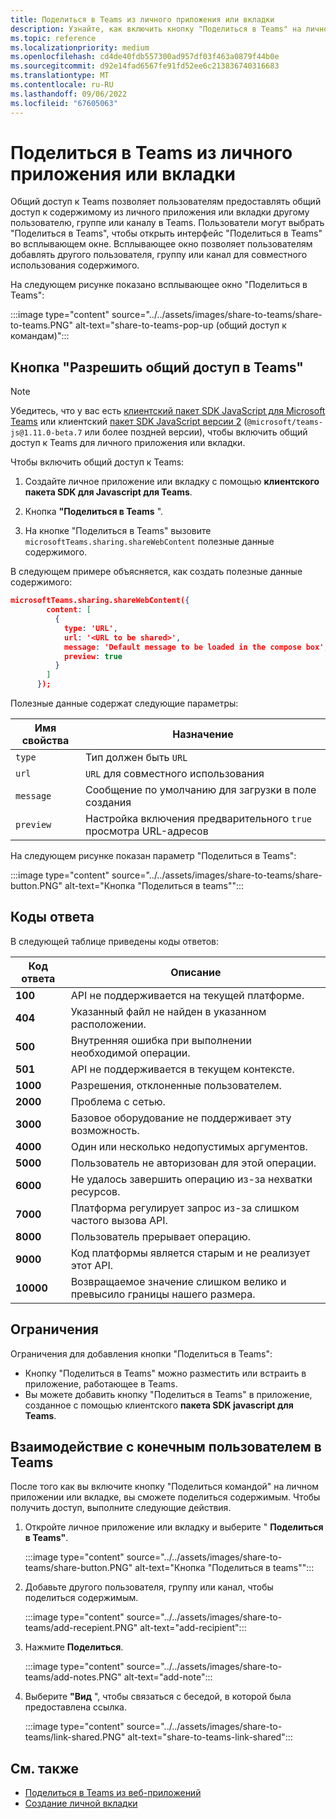 ```yaml
---
title: Поделиться в Teams из личного приложения или вкладки
description: Узнайте, как включить кнопку "Поделиться в Teams" на личном приложении или вкладке, ограничениях и интерфейсе конечного пользователя.
ms.topic: reference
ms.localizationpriority: medium
ms.openlocfilehash: cd4de40fdb557300ad957df03f463a0879f44b0e
ms.sourcegitcommit: d92e14fad6567fe91fd52ee6c213836740316683
ms.translationtype: MT
ms.contentlocale: ru-RU
ms.lasthandoff: 09/06/2022
ms.locfileid: "67605063"
---
```

# <a name="share-to-teams-from-personal-app-or-tab"></a>Поделиться в Teams из личного приложения или вкладки

Общий доступ к Teams позволяет пользователям предоставлять общий доступ к содержимому из личного приложения или вкладки другому пользователю, группе или каналу в Teams. Пользователи могут выбрать "Поделиться в Teams", чтобы открыть интерфейс "Поделиться в Teams" во всплывающем окне. Всплывающее окно позволяет пользователям добавлять другого пользователя, группу или канал для совместного использования содержимого.

На следующем рисунке показано всплывающее окно "Поделиться в Teams":

:::image type="content" source="../../assets/images/share-to-teams/share-to-teams.PNG" alt-text="share-to-teams-pop-up (общий доступ к командам)":::

## <a name="enable-share-to-teams-button"></a>Кнопка "Разрешить общий доступ в Teams"

> [!NOTE]
> Убедитесь, что у вас есть [клиентский пакет SDK JavaScript для Microsoft Teams](../../tabs/how-to/using-teams-client-sdk.md) или клиентский [пакет SDK JavaScript версии 2](../../tabs/how-to/using-teams-client-sdk.md) (`@microsoft/teams-js@1.11.0-beta.7` или более поздней версии), чтобы включить общий доступ к Teams для личного приложения или вкладки.

Чтобы включить общий доступ к Teams:

1. Создайте личное приложение или вкладку с помощью **клиентского пакета SDK для Javascript для Teams**.

2. Кнопка **"Поделиться в Teams** ".

3. На кнопке "Поделиться в Teams" вызовите `microsoftTeams.sharing.shareWebContent` полезные данные содержимого.

В следующем примере объясняется, как создать полезные данные содержимого:

```json
microsoftTeams.sharing.shareWebContent({
        content: [
          {
            type: 'URL',
            url: '<URL to be shared>',
            message: 'Default message to be loaded in the compose box',
            preview: true
          }
        ]
      });
```

Полезные данные содержат следующие параметры:

| Имя свойства | Назначение |
|---|---|
| `type` | Тип должен быть `URL` |
| `url` | `URL` для совместного использования |
|`message`| Сообщение по умолчанию для загрузки в поле создания |
| `preview` | Настройка включения предварительного `true` просмотра URL-адресов |

На следующем рисунке показан параметр "Поделиться в Teams":

:::image type="content" source="../../assets/images/share-to-teams/share-button.PNG" alt-text="Кнопка &quot;Поделиться в teams&quot;":::

## <a name="response-codes"></a>Коды ответа

В следующей таблице приведены коды ответов:

|Код ответа|Описание|
|---|---|
| **100** | API не поддерживается на текущей платформе. |
| **404** | Указанный файл не найден в указанном расположении. |
| **500** | Внутренняя ошибка при выполнении необходимой операции. |
| **501** | API не поддерживается в текущем контексте. |
| **1000** | Разрешения, отклоненные пользователем. |
| **2000** | Проблема с сетью. |
| **3000** | Базовое оборудование не поддерживает эту возможность. |
| **4000** | Один или несколько недопустимых аргументов. |
| **5000** | Пользователь не авторизован для этой операции. |
| **6000** | Не удалось завершить операцию из-за нехватки ресурсов. |
| **7000** | Платформа регулирует запрос из-за слишком частого вызова API. |
| **8000** | Пользователь прерывает операцию. |
| **9000** | Код платформы является старым и не реализует этот API. |
| **10000** | Возвращаемое значение слишком велико и превысило границы нашего размера. |

## <a name="limitations"></a>Ограничения

Ограничения для добавления кнопки "Поделиться в Teams":

* Кнопку "Поделиться в Teams" можно разместить или встраить в приложение, работающее в Teams.
* Вы можете добавить кнопку "Поделиться в Teams" в приложение, созданное с помощью клиентского **пакета SDK javascript для Teams**.

## <a name="end-user-share-to-teams-experience"></a>Взаимодействие с конечным пользователем в Teams

После того как вы включите кнопку "Поделиться командой" на личном приложении или вкладке, вы сможете поделиться содержимым. Чтобы получить доступ, выполните следующие действия.

1. Откройте личное приложение или вкладку и выберите " **Поделиться в Teams"**.

    :::image type="content" source="../../assets/images/share-to-teams/share-button.PNG" alt-text="Кнопка &quot;Поделиться в teams&quot;":::

2. Добавьте другого пользователя, группу или канал, чтобы поделиться содержимым.

    :::image type="content" source="../../assets/images/share-to-teams/add-recepient.PNG" alt-text="add-recipient":::

3. Нажмите **Поделиться**.

   :::image type="content" source="../../assets/images/share-to-teams/add-notes.PNG" alt-text="add-note":::

4. Выберите **"Вид** ", чтобы связаться с беседой, в которой была предоставлена ссылка.

   :::image type="content" source="../../assets/images/share-to-teams/link-shared.PNG" alt-text="share-to-teams-link-shared":::

## <a name="see-also"></a>См. также

* [Поделиться в Teams из веб-приложений](share-to-teams-from-web-apps.md)
* [Создание личной вкладки](../../tabs/how-to/create-personal-tab.md)
